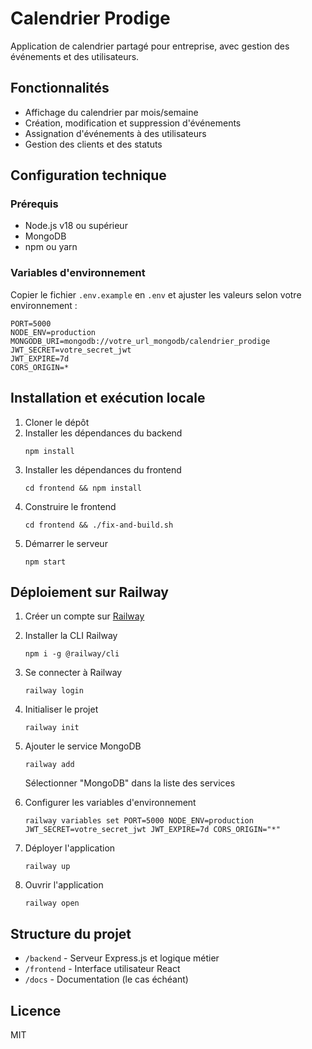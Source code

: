 # Calendrier Prodige

Application de calendrier partagé pour entreprise, avec gestion des événements et des utilisateurs.

## Fonctionnalités

- Affichage du calendrier par mois/semaine
- Création, modification et suppression d'événements
- Assignation d'événements à des utilisateurs
- Gestion des clients et des statuts

## Configuration technique

### Prérequis

- Node.js v18 ou supérieur
- MongoDB
- npm ou yarn

### Variables d'environnement

Copier le fichier `.env.example` en `.env` et ajuster les valeurs selon votre environnement :

```
PORT=5000
NODE_ENV=production
MONGODB_URI=mongodb://votre_url_mongodb/calendrier_prodige
JWT_SECRET=votre_secret_jwt
JWT_EXPIRE=7d
CORS_ORIGIN=*
```

## Installation et exécution locale

1. Cloner le dépôt
2. Installer les dépendances du backend
   ```
   npm install
   ```
3. Installer les dépendances du frontend
   ```
   cd frontend && npm install
   ```
4. Construire le frontend
   ```
   cd frontend && ./fix-and-build.sh
   ```
5. Démarrer le serveur
   ```
   npm start
   ```

## Déploiement sur Railway

1. Créer un compte sur [Railway](https://railway.app/)
2. Installer la CLI Railway
   ```
   npm i -g @railway/cli
   ```
3. Se connecter à Railway
   ```
   railway login
   ```
4. Initialiser le projet
   ```
   railway init
   ```
5. Ajouter le service MongoDB
   ```
   railway add
   ```
   Sélectionner "MongoDB" dans la liste des services
   
6. Configurer les variables d'environnement
   ```
   railway variables set PORT=5000 NODE_ENV=production JWT_SECRET=votre_secret_jwt JWT_EXPIRE=7d CORS_ORIGIN="*"
   ```
   
7. Déployer l'application
   ```
   railway up
   ```

8. Ouvrir l'application
   ```
   railway open
   ```

## Structure du projet

- `/backend` - Serveur Express.js et logique métier
- `/frontend` - Interface utilisateur React
- `/docs` - Documentation (le cas échéant)

## Licence

MIT 